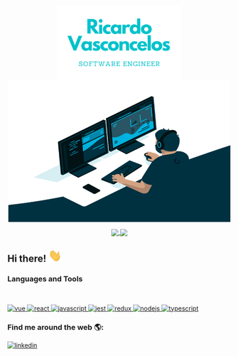 <p align="center">
  <a href="#">
    <img align="center" width="280" src="https://github.com/ricardovasconcelos/ricardovasconcelos/blob/master/logo.png?raw=true" />
  </a>
  <a href="#">
    <img align="center"width="500" height="320" src="https://github.com/ricardovasconcelos/ricardovasconcelos/blob/master/coding.gif?raw=true" />
  </a>
</p>

<p align="center">
  <a href="https://github.com/anuraghazra/github-readme-stats">
    <img
      align="center"
      src="https://github-readme-stats.vercel.app/api/top-langs/?username=ricardovasconcelos&layout=compact"
    />
  </a>
  <a href="https://github.com/anuraghazra/github-readme-stats">
    <img
      align="center"
      height="165"
      src="https://github-readme-stats.vercel.app/api?username=ricardovasconcelos&count_private=true&show_icons=true&custom_title=Github%20Status&hide=issues"
    />
  </a>
</p>

## Hi there! <img src="https://github.com/ricardovasconcelos/ricardovasconcelos/blob/master/Hi.gif?raw=true" width="30px"></h2>

### Languages and Tools

<br/>

<p align="left">
  <a href="https://github.com/vuejs/vue" target="_blank">
    <img
      src="https://devicons.github.io/devicon/devicon.git/icons/vuejs/vuejs-original.svg"
      alt="vue"
      width="40"
      height="40"
    />
  </a>
  <a href="https://github.com/facebook/react" target="_blank">
    <img
      src="https://devicons.github.io/devicon/devicon.git/icons/react/react-original.svg"
      alt="react"
      width="40"
      height="40"
    />
  </a>
  <a
    href="https://developer.mozilla.org/en-US/docs/Web/JavaScript"
    target="_blank"
  >
    <img
      src="https://devicons.github.io/devicon/devicon.git/icons/javascript/javascript-original.svg"
      alt="javascript"
      width="40"
      height="40"
    />
  </a>
  <a href="https://jestjs.io" target="_blank">
    <img
      src="https://www.vectorlogo.zone/logos/jestjsio/jestjsio-icon.svg"
      alt="jest"
      width="40"
      height="40"
    />
  </a>
  <a href="https://github.com/reduxjs/redux" target="_blank">
    <img
      src="https://devicons.github.io/devicon/devicon.git/icons/redux/redux-original.svg"
      alt="redux"
      width="40"
      height="40"
    />
  </a>
  <a href="https://nodejs.org" target="_blank">
    <img
      src="https://devicons.github.io/devicon/devicon.git/icons/nodejs/nodejs-original-wordmark.svg"
      alt="nodejs"
      width="40"
      height="40"
    />
  </a>
  <a href="https://www.typescriptlang.org/" target="_blank">
    <img
      src="https://devicons.github.io/devicon/devicon.git/icons/typescript/typescript-original.svg"
      alt="typescript"
      width="40"
      height="40"
    />
  </a>
</p>

### Find me around the web 🌎:


<p align="left">
  <a href="https://www.linkedin.com/in/ricardo-vasconcelos/" target="_blank">
    <img
      src="https://devicons.github.io/devicon/devicon.git/icons/linkedin/linkedin-original.svg""
      alt="linkedin"
      width="40"
      height="40"
    />
  </a>
</p>
